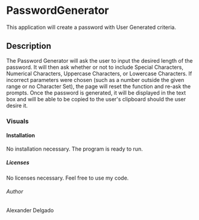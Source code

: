# PasswordGenerator
This application will create a password with User Generated criteria.

## Description
The Password Generator will ask the user to input the desired length of the password. It will then ask whether or not to include Special Characters, Numerical Characters, Uppercase Characters, or Lowercase Characters. If incorrect parameters were chosen (such as a number outside the given range or no Character Set), the page will reset the function and re-ask the prompts. Once the password is generated, it will be displayed in the text box and will be able to be copied to the user's clipboard should the user desire it.

### Visuals

#### Installation
No installation necessary. The program is ready to run.

##### Licenses
No licenses necessary. Feel free to use my code.

###### Author
Alexander Delgado